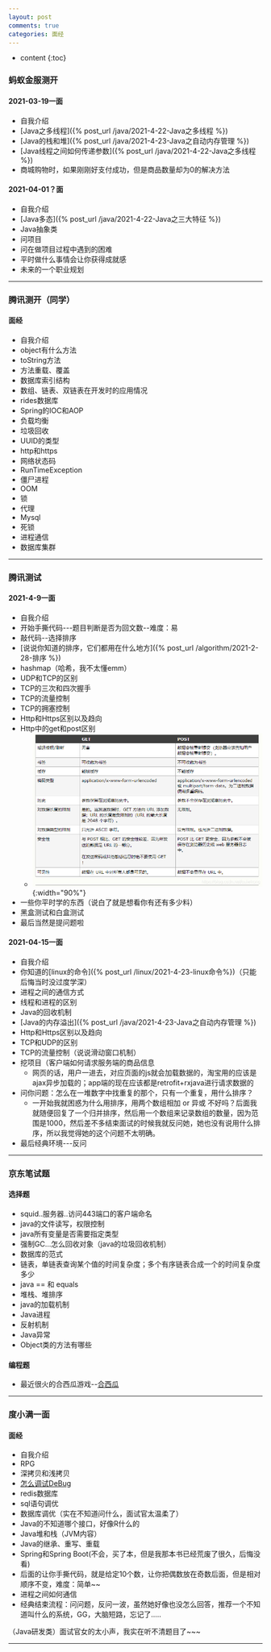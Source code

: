 ```yaml
---
layout: post
comments: true
categories: 面经
---
```


* content
{:toc}

### 蚂蚁金服测开

#### 2021-03-19一面
* 自我介绍
* [Java之多线程]({% post_url /java/2021-4-22-Java之多线程 %})
* [Java的栈和堆]({% post_url /java/2021-4-23-Java之自动内存管理 %})
* [Java线程之间如何传递参数]({% post_url /java/2021-4-22-Java之多线程 %})
* 商城购物时，如果刚刚好支付成功，但是商品数量却为0的解决方法

#### 2021-04-01？面
* 自我介绍
* [Java多态]({% post_url /java/2021-4-22-Java之三大特征 %})
* Java抽象类
* 问项目
* 问在做项目过程中遇到的困难
* 平时做什么事情会让你获得成就感
* 未来的一个职业规划

---

### 腾讯测开（同学）
#### 面经
* 自我介绍
* object有什么方法
* toString方法
* 方法重载、覆盖
* 数据库索引结构
* 数组、链表、双链表在开发时的应用情况
* rides数据库
* Spring的IOC和AOP
* 负载均衡
* 垃圾回收
* UUID的类型
* http和https
* 网络状态码
* RunTimeException
* 僵尸进程
* OOM
* 锁
* 代理
* Mysql
* 死锁
* 进程通信
* 数据库集群

---

### 腾讯测试
#### 2021-4-9一面
* 自我介绍
* 开始手撕代码---题目判断是否为回文数--难度：易
* 敲代码--选择排序
* [说说你知道的排序，它们都用在什么地方]({% post_url /algorithm/2021-2-28-排序 %})
* hashmap（哈希，我不太懂emm）
* UDP和TCP的区别
* TCP的三次和四次握手
* TCP的流量控制
* TCP的拥塞控制
* Http和Https区别以及趋向
* Http中的get和post区别
    * ![图1](\static\img\get_post.png){:width="90%"}
* 一些你平时学的东西（说白了就是想看你有还有多少料）
* 黑盒测试和白盒测试
* 最后当然是提问题啦

#### 2021-04-15一面
* 自我介绍
* 你知道的[linux的命令]({% post_url /linux/2021-4-23-linux命令%})（只能后悔当时没过度学深）
* 进程之间的通信方式
* 线程和进程的区别
* Java的回收机制
* [Java的内存溢出]({% post_url /java/2021-4-23-Java之自动内存管理 %})
* Http和Https区别以及趋向
* TCP和UDP的区别
* TCP的流量控制（说说滑动窗口机制）
* 挖项目（客户端如何请求服务端的商品信息
    * 网页的话，用户一进去，对应页面的js就会加载数据的，淘宝用的应该是ajax异步加载的；app端的现在应该都是retrofit+rxjava进行请求数据的
* 问你问题：怎么在一堆数字中找重复的那个，只有一个重复，用什么排序？
    * 一开始我就困惑为什么用排序，用两个数组相加 or 异或 不好吗？后面我就随便回复了一个归并排序，然后用一个数组来记录数组的数量，因为范围是1000，然后差不多结束面试的时候我就反问她，她也没有说用什么排序，所以我觉得她的这个问题不太明确。
* 最后经典环境---反问

---

### 京东笔试题

#### 选择题
* squid..服务器..访问443端口的客户端命名
* java的文件读写，权限控制
* java所有变量是否需要指定类型
* 强制GC...怎么回收对象（java的垃圾回收机制）
* 数据库的范式
* 链表，单链表查询某个值的时间复杂度；多个有序链表合成一个的时间复杂度多少
* java == 和 equals
* 堆栈、堆排序
* java的加载机制
* Java进程
* 反射机制
* Java异常
* Object类的方法有哪些

#### 编程题
* 最近很火的合西瓜游戏--[合西瓜](http://www.4399.com/flash/217989_4.htm)

---

### 度小满一面
#### 面经
* 自我介绍
* RPG
* 深拷贝和浅拷贝
* [怎么调试DeBug](https://tech.meituan.com/2019/02/28/java-dynamic-trace.html)
* redis数据库
* sql语句调优
* 数据库调优（实在不知道问什么，面试官太温柔了）
* Java的不知道哪个接口，好像R什么的
* Java堆和栈（JVM内容）
* Java的继承、重写、重载
* Spring和Spring Boot(不会，买了本，但是我那本书已经荒废了很久，后悔没看)
* 后面的让你手撕代码，就是给定10个数，让你把偶数放在奇数后面，但是相对顺序不变，难度：简单~~
* 进程之间如何通信
* 经典结束流程：问问题，反问一波，虽然她好像也没怎么回答，推荐一个不知道叫什么的系统，GG，大脑短路，忘记了.....

<p>（Java研发类）面试官女的太小声，我实在听不清题目了~~~</p>

---